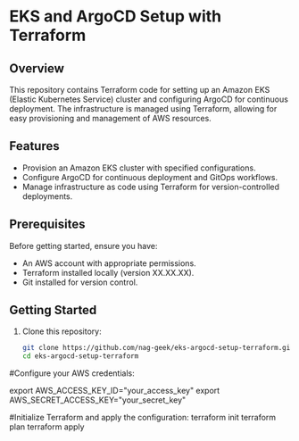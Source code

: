 # EKS and ArgoCD Setup with Terraform

## Overview
This repository contains Terraform code for setting up an Amazon EKS (Elastic Kubernetes Service) cluster and configuring ArgoCD for continuous deployment. The infrastructure is managed using Terraform, allowing for easy provisioning and management of AWS resources.

## Features
- Provision an Amazon EKS cluster with specified configurations.
- Configure ArgoCD for continuous deployment and GitOps workflows.
- Manage infrastructure as code using Terraform for version-controlled deployments.

## Prerequisites
Before getting started, ensure you have:
- An AWS account with appropriate permissions.
- Terraform installed locally (version XX.XX.XX).
- Git installed for version control.

## Getting Started
1. Clone this repository:
   ```bash
   git clone https://github.com/nag-geek/eks-argocd-setup-terraform.git
   cd eks-argocd-setup-terraform

#Configure your AWS credentials:

export AWS_ACCESS_KEY_ID="your_access_key"
export AWS_SECRET_ACCESS_KEY="your_secret_key"

#Initialize Terraform and apply the configuration:
terraform init
terraform plan
terraform apply

